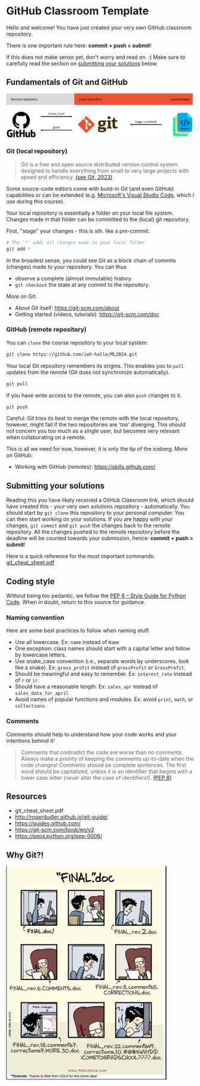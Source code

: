 # GitHub Classroom Template

Hello and welcome! You have just created your very own GitHub classroom repository. 

There is one important rule here: **commit + push = submit**!

If this does not make sense yet, don't worry and read on. :) Make sure to carefully read the section on [submitting your solutions](https://github.com/iwh-halle/Template?tab=readme-ov-file#submitting-your-solutions) below.


## Fundamentals of Git and GitHub

![git.png](res/git.png)

### Git (local repository)
> Git is a free and open source distributed version control system designed to handle everything from small to very large projects with speed and efficiency. [(see Git, 2023)](https://git-scm.com/)

Some source-code editors come with build-in Git (and even GitHub) capabilities or can be extended (e.g. [Microsoft's Visual Studio Code](https://code.visualstudio.com/), which I use during this course).

Your local repository is essentially a folder on your local file system. Changes made in that folder can be committed to the (local) git repository. 

First, "stage" your changes - this is sth. like a pre-commit:

```Bash
# The '*' adds all changes made in your local folder
git add *
```

In the broadest sense, you could see Git as a block chain of commits (changes) made to your repository. You can thus
* observe a complete (almost immutable) history.
* `git checkout` the state at any commit to the repository.

More on Git:

* About Git itself: https://git-scm.com/about
* Getting started (videos, tutorials): https://git-scm.com/doc

### GitHub (remote repository)

You can `clone` the course repository to your local system:

```Bash
git clone https://github.com/iwh-halle/ML2024.git
```

Your local Git repository remembers its origins. This enables you to `pull` updates from the remote (Git does not synchronize automatically). 

```Bash
git pull
```

If you have write access to the remote, you can also `push` changes to it.

```Bash
git push
```

Careful: Git tries its best to merge the remote with the local repository, however, might fail if the two repositories are 'too' diverging. This should not concern you too much as a single user, but becomes very relevant when collaborating on a remote.

This is all we need for now, however, it is only the tip of the iceberg. More on GitHub:

* Working with GitHub (remotes): https://skills.github.com/


## Submitting your solutions

Reading this you have likely received a GitHub Classroom link, which should have created this - your very own solutions repository - automatically. You should start by ``git clone`` this repository to your personal computer. You can then start working on your solutions. If you are happy with your changes, ``git commit`` and ``git push`` the changes back to the remote repository. All the changes pushed to the remote repository before the deadline will be counted towards your submission, hence: **commit + push = submit**!

Here is a quick reference for the most important commands: [git_cheat_sheet.pdf](https://github.com/iwh-halle/Template/blob/main/git_cheat_sheet.pdf)


## Coding style

Without being too pedantic, we follow the [PEP 8 – Style Guide for Python Code](https://peps.python.org/pep-0008/). When in doubt, return to this source for guidance.

### Naming convention

Here are some best practices to follow when naming stuff.
* Use all lowercase. Ex: `name` instead of `Name`
* One exception: class names should start with a capital letter and follow by lowercase letters.
* Use snake_case convention (i.e., separate words by underscores, look like a snake). Ex: ``gross_profit`` instead of ``grossProfit`` or ``GrossProfit``.
* Should be meaningful and easy to remember. Ex: ``interest_rate`` instead of ``r`` or ``ir``.
* Should have a reasonable length. Ex: ``sales_apr`` instead of ``sales_data_for_april``
* Avoid names of popular functions and modules. Ex: avoid ``print``, ``math``, or ``collections``.

### Comments

Comments should help to understand how your code works and your intentions behind it! 

> Comments that contradict the code are worse than no comments. Always make a priority of keeping the comments up-to-date when the code changes! Comments should be complete sentences. The first word should be capitalized, unless it is an identifier that begins with a lower case letter (never alter the case of identifiers!). [(PEP 8)](https://peps.python.org/pep-0008/#comments)


## Resources

* git_cheat_sheet.pdf
* http://rogerdudler.github.io/git-guide/
* https://guides.github.com/
* https://git-scm.com/book/en/v2
* https://peps.python.org/pep-0008/


## Why Git?!

![git.png](res/final_doc.jpg)
